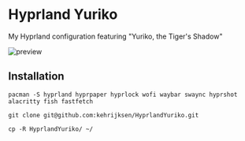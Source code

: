 # Hyprland Yuriko
My Hyprland configuration featuring "Yuriko, the Tiger's Shadow"

![preview](preview.png)

## Installation
`pacman -S hyprland hyprpaper hyprlock wofi waybar swaync hyprshot alacritty fish fastfetch`

`git clone git@github.com:kehrijksen/HyprlandYuriko.git`

`cp -R HyprlandYuriko/ ~/`
